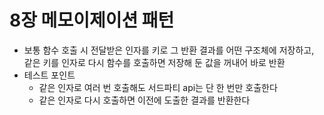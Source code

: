 # 8장 메모이제이션 패턴
- 보통 함수 호출 시 전달받은 인자를 키로 그 반환 결과를 어떤 구조체에 저장하고, 같은 키를 인자로 다시 함수를 호출하면 저장해 둔 값을 꺼내어 바로 반환 
- 테스트 포인트 
    - 같은 인자로 여러 번 호출해도 서드파티 api는 단 한 번만 호출한다
    - 같은 인자로 다시 호출하면 이전에 도출한 결과를 반환한다